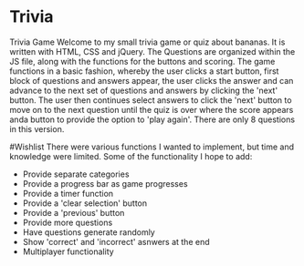 # Trivia
Trivia Game 
Welcome to my small trivia game or quiz about bananas. It is written with HTML, CSS and jQuery. 
The Questions are organized within the JS file, along with the functions for the buttons and scoring. The game functions in a basic fashion, whereby the user clicks a start button, first block of questions and answers appear, the user clicks the answer and can advance to the next set of questions and answers by clicking the 'next' button. The user then continues select answers to click the 'next' button to move on to the next question until the quiz is over where the score appears anda  button to provide the option to 'play again'. There are only 8 questions in this version.

#Wishlist
There were various functions I wanted to implement, but time and knowledge were limited. Some of the functionality I hope to add:
 - Provide separate categories
 - Provide a progress bar as game progresses
 - Provide a timer function
 - Provide a 'clear selection' button
 - Provide a 'previous' button
 - Provide more questions
 - Have questions generate randomly
 - Show 'correct' and 'incorrect' asnwers at the end
 - Multiplayer functionality
 

